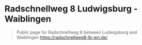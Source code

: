 # Radschnellweg 8 Ludwigsburg - Waiblingen

> Public page for Radschnellweg 8 between Ludwigsburg and Waiblingen
> https://radschnellweg8-lb-wn.de/
